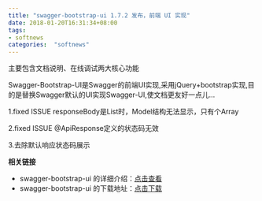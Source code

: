 ```yaml
---
title: "swagger-bootstrap-ui 1.7.2 发布，前端 UI 实现"
date: 2018-01-20T16:31:34+08:00
tags:
- softnews
categories:  "softnews" 
---
```


主要包含文档说明、在线调试两大核心功能

Swagger-Bootstrap-UI是Swagger的前端UI实现,采用jQuery+bootstrap实现,目的是替换Swagger默认的UI实现Swagger-UI,使文档更友好一点儿...

1.fixed ISSUE responseBody是List时，Model结构无法显示，只有个Array

2.fixed ISSUE @ApiResponse定义的状态码无效

3.去除默认响应状态码展示

**相关链接**

- swagger-bootstrap-ui 的详细介绍：[点击查看](https://www.oschina.net/p/swagger-bootstrap-ui)
- swagger-bootstrap-ui 的下载地址：[点击下载](https://git.oschina.net/xiaoym/swagger-bootstrap-ui/releases)
